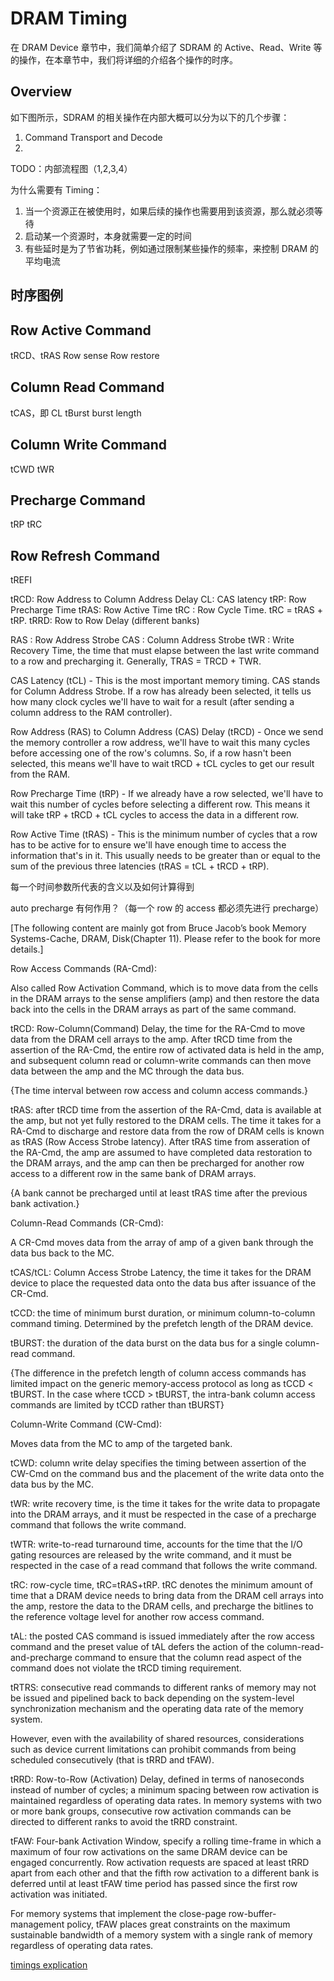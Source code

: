 # DRAM Timing

在 DRAM Device 章节中，我们简单介绍了 SDRAM 的 Active、Read、Write 等的操作，在本章节中，我们将详细的介绍各个操作的时序。

## Overview
如下图所示，SDRAM 的相关操作在内部大概可以分为以下的几个步骤：

1. Command Transport and Decode
2. 


TODO：内部流程图（1,2,3,4）


为什么需要有 Timing：

1. 当一个资源正在被使用时，如果后续的操作也需要用到该资源，那么就必须等待
2. 启动某一个资源时，本身就需要一定的时间
3. 有些延时是为了节省功耗，例如通过限制某些操作的频率，来控制 DRAM 的平均电流



## 时序图例

## Row Active Command
tRCD、tRAS
Row sense
Row restore

## Column Read Command
tCAS，即 CL
tBurst
burst length

## Column Write Command
tCWD
tWR

## Precharge Command
tRP
tRC

## Row Refresh Command
tREFI

tRCD: Row Address to Column Address Delay
CL: CAS latency
tRP: Row Precharge Time
tRAS: Row Active Time
tRC : Row Cycle Time. tRC = tRAS + tRP.
tRRD: Row to Row Delay (different banks)

RAS : Row Address Strobe
CAS : Column Address Strobe
tWR : Write Recovery Time, the time that must elapse between the last write command to a row and precharging it. Generally, TRAS = TRCD + TWR.

CAS Latency (tCL) - This is the most important memory timing. CAS stands for Column Address Strobe. If a row has already been selected, it tells us how many clock cycles we'll have to wait for a result (after sending a column address to the RAM controller).

Row Address (RAS) to Column Address (CAS) Delay (tRCD) - Once we send the memory controller a row address, we'll have to wait this many cycles before accessing one of the row's columns. So, if a row hasn't been selected, this means we'll have to wait tRCD + tCL cycles to get our result from the RAM.

Row Precharge Time (tRP) - If we already have a row selected, we'll have to wait this number of cycles before selecting a different row. This means it will take tRP + tRCD + tCL cycles to access the data in a different row.

Row Active Time (tRAS) - This is the minimum number of cycles that a row has to be active for to ensure we'll have enough time to access the information that's in it. This usually needs to be greater than or equal to the sum of the previous three latencies (tRAS = tCL + tRCD + tRP).

每一个时间参数所代表的含义以及如何计算得到

auto precharge 有何作用？（每一个 row 的 access 都必须先进行 precharge）

[The following content are mainly got from Bruce Jacob’s book Memory Systems-Cache, DRAM, Disk(Chapter 11). Please refer to the book for more details.]

Row Access Commands (RA-Cmd):

Also called Row Activation Command, which is to move data from the cells in the DRAM arrays to the sense amplifiers (amp) and then restore the data back into the cells in the DRAM arrays as part of the same command.

tRCD: Row-Column(Command) Delay, the time for the RA-Cmd to move data from the DRAM cell arrays to the amp. After tRCD time from the assertion of the RA-Cmd, the entire row of activated data is held in the amp, and subsequent column read or column-write commands can then move data between the amp and the MC through the data bus.

{The time interval between row access and column access commands.}

tRAS: after tRCD time from the assertion of the RA-Cmd, data is available at the amp, but not yet fully restored to the DRAM cells. The time it takes for a RA-Cmd to discharge and restore data from the row of DRAM cells is known as tRAS (Row Access Strobe latency). After tRAS time from asseration of the RA-Cmd, the amp are assumed to have completed data restoration to the DRAM arrays, and the amp can then be precharged for another row access to a different row in the same bank of DRAM arrays.

{A bank cannot be precharged until at least tRAS time after the previous bank activation.}

Column-Read Commands (CR-Cmd):

A CR-Cmd moves data from the array of amp of a given bank through the data bus back to the MC.

tCAS/tCL: Column Access Strobe Latency, the time it takes for the DRAM device to place the requested data onto the data bus after issuance of the CR-Cmd.

tCCD: the time of minimum burst duration, or minimum column-to-column command timing. Determined by the prefetch length of the DRAM device.

tBURST: the duration of the data burst on the data bus for a single column-read command.

{The difference in the prefetch length of column access commands has limited impact on the generic memory-access protocol as long as tCCD < tBURST. In the case where tCCD > tBURST, the intra-bank column access commands are limited by tCCD rather than tBURST}

Column-Write Command (CW-Cmd):

Moves data from the MC to amp of the targeted bank.

tCWD: column write delay specifies the timing between assertion of the CW-Cmd on the command bus and the placement of the write data onto the data bus by the MC.

tWR: write recovery time, is the time it takes for the write data to propagate into the DRAM arrays, and it must be respected in the case of a precharge command that follows the write command.

tWTR: write-to-read turnaround time, accounts for the time that the I/O gating resources are released by the write command, and it must be respected in the case of a read command that follows the write command.

tRC: row-cycle time, tRC=tRAS+tRP. tRC denotes the minimum amount of time that a DRAM device needs to bring data from the DRAM cell arrays into the amp, restore the data to the DRAM cells, and precharge the bitlines to the reference voltage level for another row access command.

tAL: the posted CAS command is issued immediately after the row access command and the preset value of tAL defers the action of the column-read-and-precharge command to ensure that the column read aspect of the command does not violate the tRCD timing requirement.

tRTRS: consecutive read commands to different ranks of memory may not be issued and pipelined back to back depending on the system-level synchronization mechanism and the operating data rate of the memory system.

However, even with the availability of shared resources, considerations such as device current limitations can prohibit commands from being scheduled consecutively (that is tRRD and tFAW).

tRRD: Row-to-Row (Activation) Delay, defined in terms of nanoseconds instead of number of cycles; a minimum spacing between row activation is maintained regardless of operating data rates. In memory systems with two or more bank groups, consecutive row activation commands can be directed to different ranks to avoid the tRRD constraint.

tFAW: Four-bank Activation Window, specify a rolling time-frame in which a maximum of four row activations on the same DRAM device can be engaged concurrently. Row activation requests are spaced at least tRRD apart from each other and that the fifth row activation to a different bank is deferred until at least tFAW time period has passed since the first row activation was initiated.

For memory systems that implement the close-page row-buffer-management policy, tFAW places great constraints on the maximum sustainable bandwidth of a memory system with a single rank of memory regardless of operating data rates.


[timings explication](http://www.tweakers.fr/timings.html)